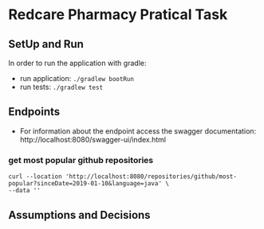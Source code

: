 # Redcare Pharmacy Pratical Task

## SetUp and Run
In order to run the application with gradle: 

- run application:
```./gradlew bootRun```
- run tests:
```./gradlew test```

## Endpoints
- For information about the endpoint access the swagger documentation: http://localhost:8080/swagger-ui/index.html

### get most popular github repositories 
```
curl --location 'http://localhost:8080/repositories/github/most-popular?sinceDate=2019-01-10&language=java' \
--data ''
```

## Assumptions and Decisions